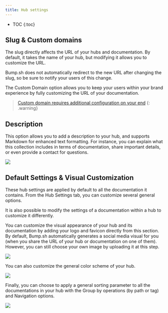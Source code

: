 ```yaml
---
title: Hub settings
---
```


- TOC
{:toc}

## Slug & Custom domains

The slug directly affects the URL of your hubs and documentation. By default, it takes the name of your hub, but modifying it allows you to customize the URL.

Bump.sh does not automatically redirect to the new URL after changing the slug, so be sure to notify your users of this change.

The Custom Domain option allows you to keep your users within your brand experience by fully customizing the URL of your documentation.

> [Custom domain requires additional configuration on your end](_help/customization-options/custom-domains)
{: .warning}

## Description

This option allows you to add a description to your hub, and supports Markdown for enhanced text formatting. For instance, you can explain what this collection includes in terms of documentation, share important details, or even provide a contact for questions.

![](/images/help/slug-hub.png)

## Default Settings & Visual Customization

These hub settings are applied by default to all the documentation it contains. From the Hub Settings tab, you can customize several general options.

It is also possible to modify the settings of a documentation within a hub to customize it differently.
  
You can customize the visual appearance of your hub and its documentation by adding your logo and favicon directly from this section. By default, Bump.sh automatically generates a social media visual for you (when you share the URL of your hub or documentation on one of them). However, you can still choose your own image by uploading it at this step.

![](/images/help/hubs-customization.png)

You can also customize the general color scheme of your hub.

![](/images/help/color-scheme.png)

Finally, you can choose to apply a general sorting parameter to all the documentations in your hub with the Group by operations (by path or tag) and Navigation options.

![](/images/help/operations.png)
